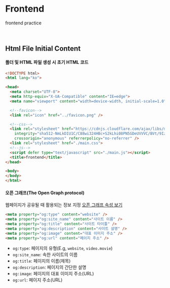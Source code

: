 # Frontend
frontend practice


<br/>


## Html File Initial Content

#### 폴더 및 HTML 파일 생성 시 초기 HTML 코드

```html
<!DOCTYPE html>
<html lang="ko">

<head>
  <meta charset="UTF-8">
  <meta http-equiv="X-UA-Compatible" content="IE=edge">
  <meta name="viewport" content="width=device-width, initial-scale=1.0">

  <!--favicon-->
  <link rel="icon" href="../favicon.png" />

  <!--css-->
  <link rel="stylesheet" href="https://cdnjs.cloudflare.com/ajax/libs/meyer-reset/2.0/reset.min.css"
    integrity="sha512-NmLkDIU1C/C88wi324HBc+S2kLhi08PN5GDeUVVVC/BVt/9Izdsc9SVeVfA1UZbY3sHUlDSyRXhCzHfr6hmPPw=="
    crossorigin="anonymous" referrerpolicy="no-referrer" />
  <link rel="stylesheet" href="./main.css">
  <!--js-->
  <script defer type="text/javascript" src="./main.js"></script>
  <title>frontend</title>
</head>

<body>
</body>
</html>
```


#### 오픈 그래프(The Open Graph protocol)
웹페이지가 공유될 때 활용되는 정보 지정
[오픈 그래프 속성 보기](https://ogp.me/)
```html
<meta property="og:type" content="website" />
<meta property="og:site_name" content="사이트 이름" />
<meta property="og:title" content="사이트 타이틀" />
<meta property="og:description" content="사이트 설명" />
<meta property="og:image" content="대표 이미지 주소" />
<meta property="og:url" content="페이지 주소" />
```

- `og:type`: 페이지의 유형(E.g, `website`, `video.movie`)
- `og:site_name`: 속한 사이트의 이름
- `og:title`: 페이지의 이름(제목)
- `og:description`: 페이지의 간단한 설명
- `og:image`: 페이지의 대표 이미지 주소(URL)
- `og:url`: 페이지 주소(URL)
